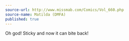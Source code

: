```yaml
---
source-url: http://www.missmab.com/Comics/Vol_660.php
source-name: Matilda (DMFA)
published: true
---
```


<p>Oh god! Sticky and now it can bite back!</p>


